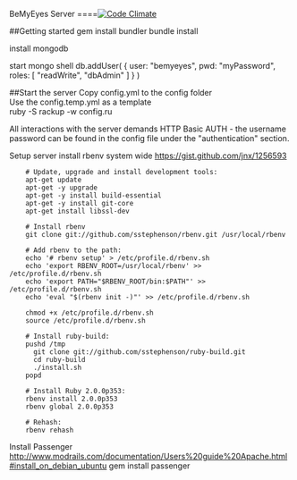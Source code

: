 BeMyEyes Server
====[![Code Climate](https://codeclimate.com/github/bemyeyes/bemyeyes-server.png)](https://codeclimate.com/github/bemyeyes/bemyeyes-server)
  
##Getting started
gem install bundler
bundle install

install mongodb

start mongo shell
db.addUser( { user: "bemyeyes",
              pwd: "myPassword",
              roles: [ "readWrite", "dbAdmin" ]
            } )

##Start the server
Copy config.yml to the config folder    
Use the config.temp.yml as a template    
ruby -S rackup -w config.ru

All interactions with the server demands HTTP Basic AUTH - the username password can be found in the config file under the "authentication" section.

Setup server install rbenv system wide
https://gist.github.com/jnx/1256593

		# Update, upgrade and install development tools:
		apt-get update
		apt-get -y upgrade
		apt-get -y install build-essential
		apt-get -y install git-core
		apt-get install libssl-dev

		# Install rbenv
		git clone git://github.com/sstephenson/rbenv.git /usr/local/rbenv
		 
		# Add rbenv to the path:
		echo '# rbenv setup' > /etc/profile.d/rbenv.sh
		echo 'export RBENV_ROOT=/usr/local/rbenv' >> /etc/profile.d/rbenv.sh
		echo 'export PATH="$RBENV_ROOT/bin:$PATH"' >> /etc/profile.d/rbenv.sh
		echo 'eval "$(rbenv init -)"' >> /etc/profile.d/rbenv.sh
		 
		chmod +x /etc/profile.d/rbenv.sh
		source /etc/profile.d/rbenv.sh
		 
		# Install ruby-build:
		pushd /tmp
		  git clone git://github.com/sstephenson/ruby-build.git
		  cd ruby-build
		  ./install.sh
		popd
		 
		# Install Ruby 2.0.0p353:
		rbenv install 2.0.0p353
		rbenv global 2.0.0p353
		 
		# Rehash:
		rbenv rehash

Install Passenger
http://www.modrails.com/documentation/Users%20guide%20Apache.html#install_on_debian_ubuntu
gem install passenger

